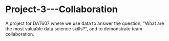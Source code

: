 # Project-3---Collaboration
A project for DAT607 where we use data to answer the question, "What are the most valuable data science skills?", and to demonstrate team collaboration. 
